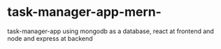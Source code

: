 # task-manager-app-mern-
task-manager-app using mongodb as a database, react at frontend and node and express at backend
